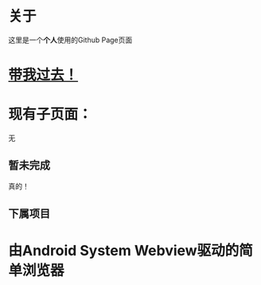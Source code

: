 # 关于
这里是一个**个人**使用的Github Page页面
# [带我过去！](https://yihanhp.github.io)
# 现有子页面：
无
## 暂未完成
真的！
## 下属项目
# 由Android System Webview驱动的简单浏览器
